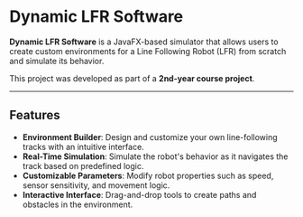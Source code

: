# Dynamic LFR Software  

**Dynamic LFR Software** is a JavaFX-based simulator that allows users to create custom environments for a Line Following Robot (LFR) from scratch and simulate its behavior.  

This project was developed as part of a **2nd-year course project**.  

---

## Features  

- **Environment Builder**: Design and customize your own line-following tracks with an intuitive interface.  
- **Real-Time Simulation**: Simulate the robot's behavior as it navigates the track based on predefined logic.  
- **Customizable Parameters**: Modify robot properties such as speed, sensor sensitivity, and movement logic.  
- **Interactive Interface**: Drag-and-drop tools to create paths and obstacles in the environment.  

